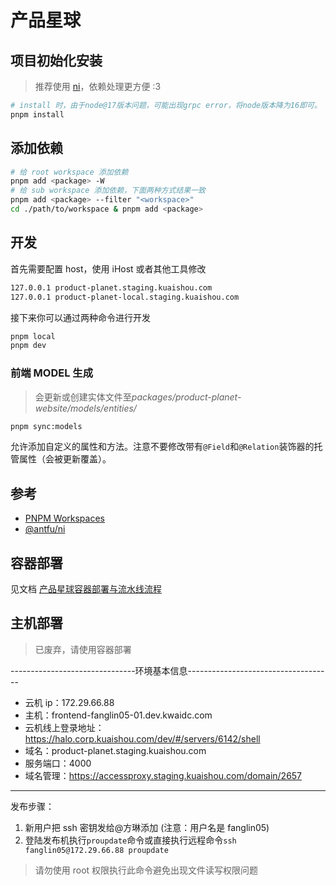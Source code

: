 # 产品星球

## 项目初始化安装

> 推荐使用 [ni](https://github.com/antfu/ni)，依赖处理更方便 :3

```bash
# install 时，由于node@17版本问题，可能出现grpc error，将node版本降为16即可。
pnpm install
```

## 添加依赖

```bash
# 给 root workspace 添加依赖
pnpm add <package> -W
# 给 sub workspace 添加依赖，下面两种方式结果一致
pnpm add <package> --filter "<workspace>"
cd ./path/to/workspace & pnpm add <package>
```

## 开发

首先需要配置 host，使用 iHost 或者其他工具修改

```bash
127.0.0.1 product-planet.staging.kuaishou.com
127.0.0.1 product-planet-local.staging.kuaishou.com
```

接下来你可以通过两种命令进行开发

```bash
pnpm local
pnpm dev
```

### 前端 MODEL 生成

> 会更新或创建实体文件至*packages/product-planet-website/models/entities/*

```bash
pnpm sync:models
```

允许添加自定义的属性和方法。注意不要修改带有`@Field`和`@Relation`装饰器的托管属性（会被更新覆盖）。

## 参考

- [PNPM Workspaces](https://pnpm.io/zh/workspaces)
- [@antfu/ni](https://github.com/antfu/ni)

## 容器部署

见文档 [产品星球容器部署与流水线流程](https://docs.corp.kuaishou.com/d/home/fcAAsFbrIZUZQZlQH37SMD9js#)

## 主机部署

> 已废弃，请使用容器部署

-------------------------------环境基本信息------------------------------------

- 云机 ip：172.29.66.88
- 主机：frontend-fanglin05-01.dev.kwaidc.com
- 云机线上登录地址：https://halo.corp.kuaishou.com/dev/#/servers/6142/shell
- 域名：product-planet.staging.kuaishou.com
- 服务端口：4000
- 域名管理：https://accessproxy.staging.kuaishou.com/domain/2657

---

发布步骤：

1. 新用户把 ssh 密钥发给@方琳添加 (注意：用户名是 fanglin05)
2. 登陆发布机执行`proupdate`命令或直接执行远程命令`ssh fanglin05@172.29.66.88 proupdate`

> 请勿使用 root 权限执行此命令避免出现文件读写权限问题
